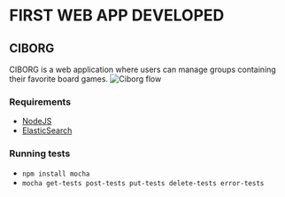 # FIRST WEB APP DEVELOPED


## CIBORG

CIBORG is a web application where users can manage groups containing their favorite board games.
![Ciborg flow](https://i.imgur.com/lKa6TuM.png)

### Requirements
- [NodeJS](https://nodejs.org/)
- [ElasticSearch](https://www.elastic.co/)

### Running tests
- `npm install mocha`
- `mocha get-tests post-tests put-tests delete-tests error-tests`
